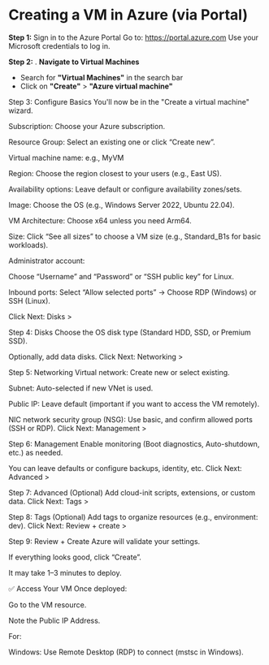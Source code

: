 # Creating a VM in Azure (via Portal) #
**Step 1:**  Sign in to the Azure Portal
Go to: https://portal.azure.com
Use your Microsoft credentials to log in.

**Step 2:** . **Navigate to Virtual Machines**

- Search for **"Virtual Machines"** in the search bar
- Click on **"Create"** > **"Azure virtual machine"**


Step 3: Configure Basics
You'll now be in the "Create a virtual machine" wizard.

Subscription: Choose your Azure subscription.

Resource Group: Select an existing one or click “Create new”.

Virtual machine name: e.g., MyVM

Region: Choose the region closest to your users (e.g., East US).

Availability options: Leave default or configure availability zones/sets.

Image: Choose the OS (e.g., Windows Server 2022, Ubuntu 22.04).

VM Architecture: Choose x64 unless you need Arm64.

Size: Click “See all sizes” to choose a VM size (e.g., Standard_B1s for basic workloads).

Administrator account:

Choose “Username” and “Password” or “SSH public key” for Linux.

Inbound ports: Select “Allow selected ports” → Choose RDP (Windows) or SSH (Linux).

Click Next: Disks >

Step 4: Disks
Choose the OS disk type (Standard HDD, SSD, or Premium SSD).

Optionally, add data disks. Click Next: Networking >

Step 5: Networking
Virtual network: Create new or select existing.

Subnet: Auto-selected if new VNet is used.

Public IP: Leave default (important if you want to access the VM remotely).

NIC network security group (NSG): Use basic, and confirm allowed ports (SSH or RDP). Click Next: Management >

Step 6: Management
Enable monitoring (Boot diagnostics, Auto-shutdown, etc.) as needed.

You can leave defaults or configure backups, identity, etc. Click Next: Advanced >

Step 7: Advanced (Optional)
Add cloud-init scripts, extensions, or custom data. Click Next: Tags >

Step 8: Tags (Optional)
Add tags to organize resources (e.g., environment: dev). Click Next: Review + create >

Step 9: Review + Create
Azure will validate your settings.

If everything looks good, click “Create”.

It may take 1–3 minutes to deploy.

✅ Access Your VM
Once deployed:

Go to the VM resource.

Note the Public IP Address.

For:

Windows: Use Remote Desktop (RDP) to connect (mstsc in Windows).

